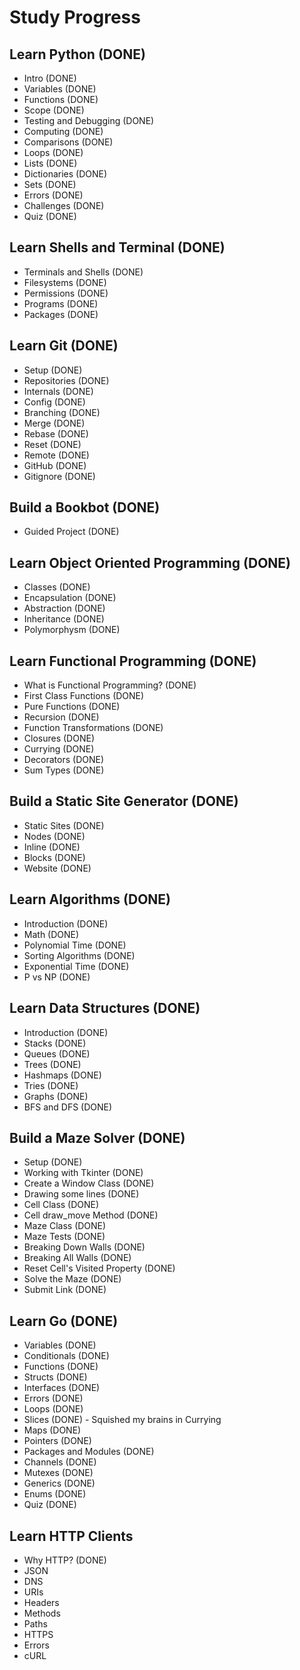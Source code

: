 # Study Progress

## Learn Python (DONE)

- Intro (DONE)
- Variables (DONE)
- Functions (DONE)
- Scope (DONE)
- Testing and Debugging (DONE)
- Computing (DONE)
- Comparisons (DONE)
- Loops (DONE)
- Lists (DONE)
- Dictionaries (DONE)
- Sets (DONE)
- Errors (DONE)
- Challenges (DONE)
- Quiz (DONE)

## Learn Shells and Terminal (DONE)

- Terminals and Shells (DONE)
- Filesystems (DONE)
- Permissions (DONE)
- Programs (DONE)
- Packages (DONE)

## Learn Git (DONE)

- Setup (DONE)
- Repositories (DONE)
- Internals (DONE)
- Config (DONE)
- Branching (DONE)
- Merge (DONE)
- Rebase (DONE)
- Reset (DONE)
- Remote (DONE)
- GitHub (DONE)
- Gitignore (DONE)

## Build a Bookbot (DONE)

- Guided Project (DONE)

## Learn Object Oriented Programming (DONE)

- Classes (DONE)
- Encapsulation (DONE)
- Abstraction (DONE)
- Inheritance (DONE)
- Polymorphysm (DONE)

## Learn Functional Programming (DONE)

- What is Functional Programming? (DONE)
- First Class Functions (DONE)
- Pure Functions (DONE)
- Recursion (DONE)
- Function Transformations (DONE)
- Closures (DONE)
- Currying (DONE)
- Decorators (DONE)
- Sum Types (DONE)

## Build a Static Site Generator (DONE)

- Static Sites (DONE)
- Nodes (DONE)
- Inline (DONE)
- Blocks (DONE)
- Website (DONE)

## Learn Algorithms (DONE)

- Introduction (DONE)
- Math (DONE)
- Polynomial Time (DONE)
- Sorting Algorithms (DONE)
- Exponential Time (DONE)
- P vs NP (DONE)

## Learn Data Structures (DONE)

- Introduction (DONE)
- Stacks (DONE)
- Queues (DONE)
- Trees (DONE) 
- Hashmaps (DONE)
- Tries (DONE)
- Graphs (DONE)
- BFS and DFS (DONE)

## Build a Maze Solver (DONE)

- Setup (DONE)
- Working with Tkinter (DONE)
- Create a Window Class (DONE)
- Drawing some lines (DONE)
- Cell Class (DONE)
- Cell draw_move Method (DONE)
- Maze Class (DONE)
- Maze Tests (DONE)
- Breaking Down Walls (DONE)
- Breaking All Walls (DONE)
- Reset Cell's Visited Property (DONE)
- Solve the Maze (DONE)
- Submit Link (DONE)

## Learn Go (DONE)

- Variables (DONE)
- Conditionals (DONE)
- Functions (DONE)
- Structs (DONE)
- Interfaces (DONE)
- Errors (DONE)
- Loops (DONE)
- Slices (DONE) - Squished my brains in Currying
- Maps (DONE)
- Pointers (DONE)
- Packages and Modules (DONE)
- Channels (DONE) 
- Mutexes (DONE)
- Generics (DONE)
- Enums (DONE)
- Quiz (DONE)

## Learn HTTP Clients

- Why HTTP? (DONE)
- JSON
- DNS
- URIs
- Headers
- Methods
- Paths
- HTTPS
- Errors
- cURL
